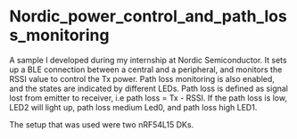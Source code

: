 # Nordic_power_control_and_path_loss_monitoring
A sample I developed during my internship at Nordic Semiconductor. It sets up a BLE connection between a central and a peripheral, and monitors the RSSI value to control the Tx power. Path loss monitoring is also enabled, and the states are indicated by different LEDs. Path loss is defined as signal lost from emitter to receiver, i.e path loss = Tx - RSSI. If the path loss is low, LED2 will light up, path loss medium Led0, and path loss high LED1.

The setup that was used were two nRF54L15 DKs.
